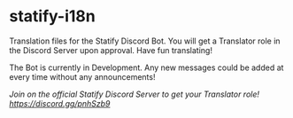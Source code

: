 # statify-i18n
Translation files for the Statify Discord Bot. You will get a Translator role in the Discord Server upon approval. Have fun translating!

The Bot is currently in Development. Any new messages could be added at every time without any announcements!

*Join on the official Statify Discord Server to get your Translator role!*
*https://discord.gg/pnhSzb9*

